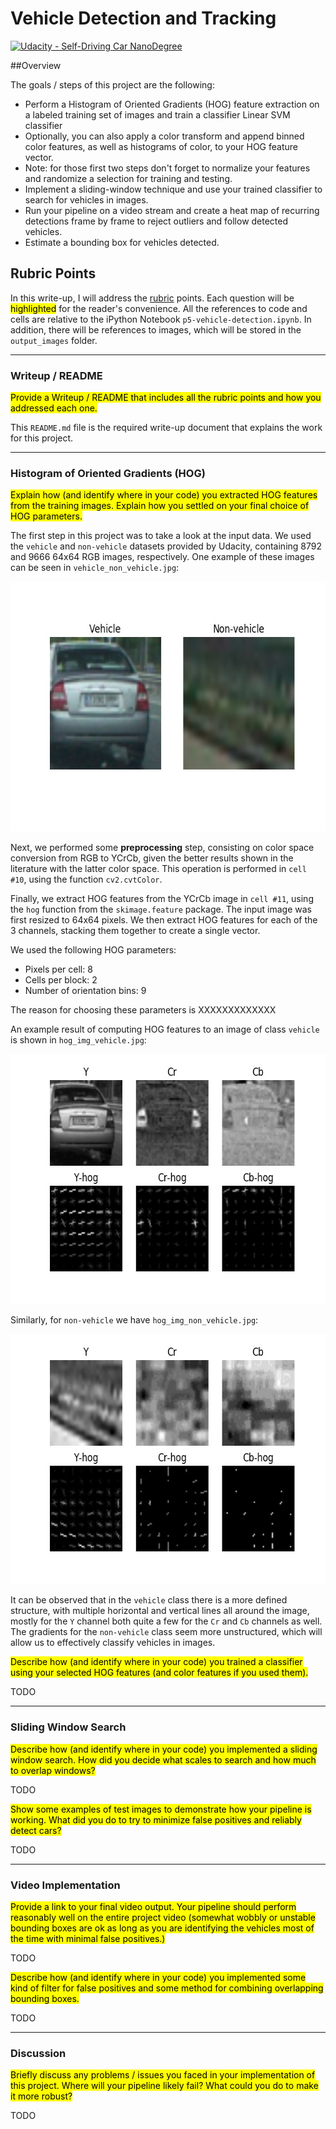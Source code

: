# Vehicle Detection and Tracking
[![Udacity - Self-Driving Car NanoDegree](https://s3.amazonaws.com/udacity-sdc/github/shield-carnd.svg)](http://www.udacity.com/drive)

##Overview

The goals / steps of this project are the following:

* Perform a Histogram of Oriented Gradients (HOG) feature extraction on a labeled training set of images and train a classifier Linear SVM classifier
* Optionally, you can also apply a color transform and append binned color features, as well as histograms of color, to your HOG feature vector. 
* Note: for those first two steps don't forget to normalize your features and randomize a selection for training and testing.
* Implement a sliding-window technique and use your trained classifier to search for vehicles in images.
* Run your pipeline on a video stream and create a heat map of recurring detections frame by frame to reject outliers and follow detected vehicles.
* Estimate a bounding box for vehicles detected.

## Rubric Points
In this write-up, I will address the [rubric](https://review.udacity.com/#!/rubrics/513/view) points. Each question will be <mark>highlighted</mark> for the reader's convenience.
All the references to code and cells are relative to the iPython Notebook
`p5-vehicle-detection.ipynb`. In addition, there will be references to images, which
will be stored in the `output_images` folder.

---

### Writeup / README
<mark>Provide a Writeup / README that includes all the rubric points and how you addressed each one.<mark>

This `README.md` file is the required write-up document that explains the work for this project.

---

### Histogram of Oriented Gradients (HOG)
<mark>Explain how (and identify where in your code) you extracted HOG features from the training images. Explain how you settled on your final choice of HOG parameters.</mark>

The first step in this project was to take a look at the input data. We used the `vehicle`
and `non-vehicle` datasets provided by Udacity, containing 8792 and 9666 64x64 RGB images,
respectively. One example of these images can be seen in `vehicle_non_vehicle.jpg`:

<img src="./output_images/vehicle_non_vehicle.jpg" height="400"/>

Next, we performed some **preprocessing** step, consisting on color space conversion from
RGB to YCrCb, given the better results shown in the literature with the latter color space.
This operation is performed in `cell #10`, using the function `cv2.cvtColor`.

Finally, we extract HOG features from the YCrCb image in `cell #11`, using the
`hog` function from the `skimage.feature` package. The input image was first resized
to 64x64 pixels. We then extract HOG features for each of the 3 channels, stacking
them together to create a single vector.

We used the following HOG parameters:

 - Pixels per cell: 8
 - Cells per block: 2
 - Number of orientation bins: 9

The reason for choosing these parameters is XXXXXXXXXXXXX

An example result of computing HOG features to an image of class `vehicle` is shown
in `hog_img_vehicle.jpg`:

<img src="./output_images/hog_img_vehicle.jpg" height="400"/>

Similarly, for `non-vehicle` we have `hog_img_non_vehicle.jpg`:

<img src="./output_images/hog_img_non_vehicle.jpg" height="400"/>

It can be observed that in the `vehicle` class there is a more defined structure,
with multiple horizontal and vertical lines all around the image, mostly for the
`Y` channel both quite a few for the `Cr` and `Cb` channels as well. The gradients
for the `non-vehicle` class seem more unstructured, which will allow us to effectively
classify vehicles in images.

<mark>Describe how (and identify where in your code) you trained a classifier using your selected HOG features (and color features if you used them).</mark>

TODO

---
### Sliding Window Search
<mark>Describe how (and identify where in your code) you implemented a sliding window search. How did you decide what scales to search and how much to overlap windows?</mark>

TODO

<mark>Show some examples of test images to demonstrate how your pipeline is working. What did you do to try to minimize false positives and reliably detect cars?</mark>

TODO

---
### Video Implementation
<mark>Provide a link to your final video output. Your pipeline should perform reasonably well on the entire project video (somewhat wobbly or unstable bounding boxes are ok as long as you are identifying the vehicles most of the time with minimal false positives.)</mark>

TODO

<mark>Describe how (and identify where in your code) you implemented some kind of filter for false positives and some method for combining overlapping bounding boxes.</mark>

TODO

---
### Discussion
<mark>Briefly discuss any problems / issues you faced in your implementation of this project. Where will your pipeline likely fail? What could you do to make it more robust?</mark>

TODO
